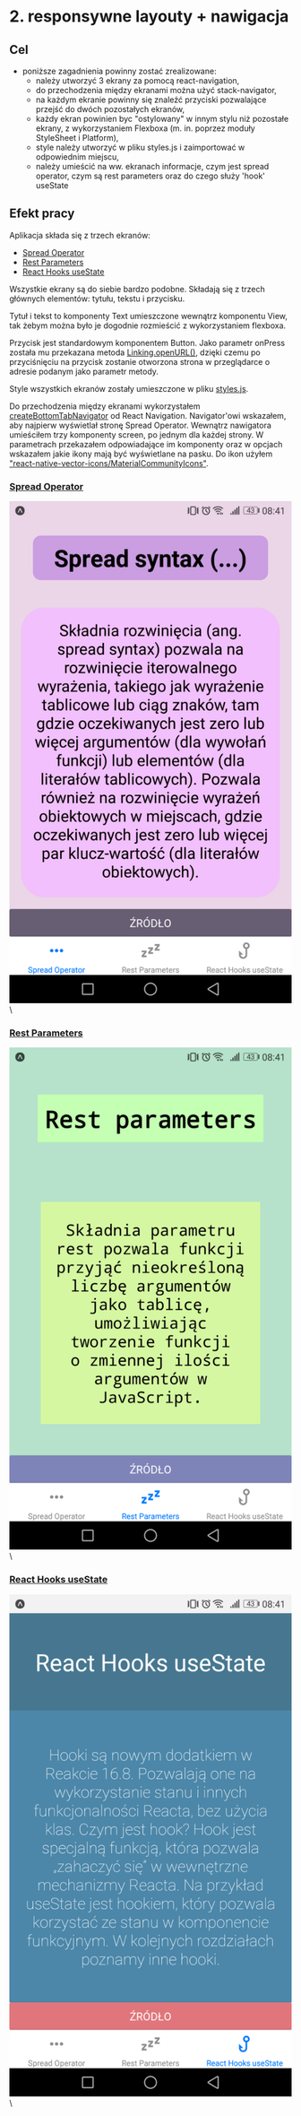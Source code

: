 # 2. responsywne layouty + nawigacja

## Cel

- poniższe zagadnienia powinny zostać zrealizowane:
  - należy utworzyć 3 ekrany za pomocą react-navigation,
  - do przechodzenia między ekranami można użyć stack-navigator,
  - na każdym ekranie powinny się znaleźć przyciski pozwalające przejść do dwóch pozostałych ekranów,
  - każdy ekran powinien byc "ostylowany" w innym stylu niż pozostałe ekrany, z wykorzystaniem Flexboxa (m. in. poprzez moduły StyleSheet i Platform),
  - style należy utworzyć w pliku styles.js i zaimportować w odpowiednim miejscu,
  - należy umieścić na ww. ekranach informacje, czym jest spread operator, czym są rest parameters oraz do czego służy 'hook' useState

## Efekt pracy

Aplikacja składa się z trzech ekranów:

- [Spread Operator](RNRespLayout/components/SpreadOperScreen.js)
- [Rest Parameters](<(RNRespLayout/components/RestParamsScreen.js)>)
- [React Hooks useState](RNRespLayout/components/ReactHooksScreen.js)

Wszystkie ekrany są do siebie bardzo podobne. Składają się z trzech głównych elementów: tytułu, tekstu i przycisku.

Tytuł i tekst to komponenty Text umieszczone wewnątrz komponentu View, tak żebym można było je dogodnie rozmieścić z wykorzystaniem flexboxa.

Przycisk jest standardowym komponentem Button. Jako parametr onPress została mu przekazana metoda [Linking.openURL()](https://reactnative.dev/docs/linking#openurl), dzięki czemu po przyciśnięciu na przycisk zostanie otworzona strona w przeglądarce o adresie podanym jako parametr metody.

Style wszystkich ekranów zostały umieszczone w pliku [styles.js](RNRespLayout/assets/styles/styles.js).

Do przechodzenia między ekranami wykorzystałem [createBottomTabNavigator](https://reactnavigation.org/docs/bottom-tab-navigator/) od React Navigation. 
Navigator'owi wskazałem, aby najpierw wyświetlał stronę Spread Operator.
Wewnątrz nawigatora umieściłem trzy komponenty screen, po jednym dla każdej strony. W parametrach przekazałem odpowiadające im komponenty oraz w opcjach wskazałem jakie ikony mają być wyświetlane na pasku. Do ikon użyłem ["react-native-vector-icons/MaterialCommunityIcons"](https://oblador.github.io/react-native-vector-icons/).

### [Spread Operator](RNRespLayout/components/SpreadOperScreen.js)

![alt text](screeny/screen-spread_syntax.png)\

### [Rest Parameters](<(RNRespLayout/components/RestParamsScreen.js)>)

![alt text](screeny/screen-rest_parameters.png)\

### [React Hooks useState](RNRespLayout/components/ReactHooksScreen.js)

![alt text](screeny/screen-react_hooks.png)\
